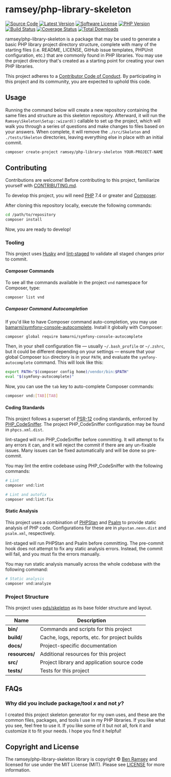 # <!-- NAME_START -->ramsey/php-library-skeleton<!-- NAME_END -->

<!-- BADGES_START -->
[![Source Code][badge-source]][source]
[![Latest Version][badge-release]][packagist]
[![Software License][badge-license]][license]
[![PHP Version][badge-php]][php]
[![Build Status][badge-build]][build]
[![Coverage Status][badge-coverage]][coverage]
[![Total Downloads][badge-downloads]][downloads]

[badge-source]: http://img.shields.io/badge/source-ramsey/php--library--skeleton-blue.svg?style=flat-square
[badge-release]: https://img.shields.io/packagist/v/ramsey/php-library-skeleton.svg?style=flat-square&label=release
[badge-license]: https://img.shields.io/packagist/l/ramsey/php-library-skeleton.svg?style=flat-square
[badge-php]: https://img.shields.io/packagist/php-v/ramsey/php-library-skeleton.svg?style=flat-square
[badge-build]: https://img.shields.io/travis/ramsey/php-library-skeleton/master.svg?style=flat-square
[badge-coverage]: https://img.shields.io/coveralls/github/ramsey/php-library-skeleton/master.svg?style=flat-square
[badge-downloads]: https://img.shields.io/packagist/dt/ramsey/php-library-skeleton.svg?style=flat-square&colorB=mediumvioletred

[source]: https://github.com/ramsey/php-library-skeleton
[packagist]: https://packagist.org/packages/ramsey/php-library-skeleton
[license]: https://github.com/ramsey/php-library-skeleton/blob/master/LICENSE
[php]: https://php.net
[build]: https://travis-ci.org/ramsey/php-library-skeleton
[coverage]: https://coveralls.io/r/ramsey/php-library-skeleton?branch=master
[downloads]: https://packagist.org/packages/ramsey/php-library-skeleton
<!-- BADGES_END -->

<!-- DESC_START -->
ramsey/php-library-skeleton is a package that may be used to generate a basic
PHP library project directory structure, complete with many of the starting
files (i.e. README, LICENSE, GitHub issue templates, PHPUnit configuration,
etc.) that are commonly found in PHP libraries. You may use the project
directory that's created as a starting point for creating your own PHP libraries.
<!-- DESC_END -->

<!-- COC_START -->
This project adheres to a [Contributor Code of Conduct](CODE_OF_CONDUCT.md).
By participating in this project and its community, you are expected to uphold
this code.
<!-- COC_END -->

<!-- USAGE_START -->
## Usage

Running the command below will create a new repository containing the same files
and structure as this skeleton repository. Afterward, it will run the
`Ramsey\Skeleton\Setup::wizard()` callable to set up the project, which will
walk you through a series of questions and make changes to files based on your
answers. When complete, it will remove the `./src/Skeleton` and `./tests/Skeleton`
directories, leaving everything else in place with an initial commit.

``` bash
composer create-project ramsey/php-library-skeleton YOUR-PROJECT-NAME
```
<!-- USAGE_END -->

## Contributing

Contributions are welcome! Before contributing to this project, familiarize
yourself with [CONTRIBUTING.md](CONTRIBUTING.md).

To develop this project, you will need [PHP](https://www.php.net) 7.4 or greater
and [Composer](https://getcomposer.org).

After cloning this repository locally, execute the following commands:

``` bash
cd /path/to/repository
composer install
```

Now, you are ready to develop!

### Tooling

This project uses [Husky](https://github.com/typicode/husky) and
[lint-staged](https://github.com/okonet/lint-staged) to validate all staged
changes prior to commit.

#### Composer Commands

To see all the commands available in the project `vnd` namespace for
Composer, type:

``` bash
composer list vnd
```

##### Composer Command Autocompletion

If you'd like to have Composer command auto-completion, you may use
[bamarni/symfony-console-autocomplete](https://github.com/bamarni/symfony-console-autocomplete).
Install it globally with Composer:

``` bash
composer global require bamarni/symfony-console-autocomplete
```

Then, in your shell configuration file — usually `~/.bash_profile` or `~/.zshrc`,
but it could be different depending on your settings — ensure that your global
Composer `bin` directory is in your `PATH`, and evaluate the
`symfony-autocomplete` command. This will look like this:

``` bash
export PATH="$(composer config home)/vendor/bin:$PATH"
eval "$(symfony-autocomplete)"
```

Now, you can use the `tab` key to auto-complete Composer commands:

``` bash
composer vnd:[TAB][TAB]
```

#### Coding Standards

This project follows a superset of [PSR-12](https://www.php-fig.org/psr/psr-12/)
coding standards, enforced by [PHP_CodeSniffer](https://github.com/squizlabs/PHP_CodeSniffer).
The project PHP_CodeSniffer configuration may be found in `phpcs.xml.dist`.

lint-staged will run PHP_CodeSniffer before committing. It will attempt to fix
any errors it can, and it will reject the commit if there are any un-fixable
issues. Many issues can be fixed automatically and will be done so pre-commit.

You may lint the entire codebase using PHP_CodeSniffer with the following
commands:

``` bash
# Lint
composer vnd:lint

# Lint and autofix
composer vnd:lint:fix
```

#### Static Analysis

This project uses a combination of [PHPStan](https://github.com/phpstan/phpstan)
and [Psalm](https://github.com/vimeo/psalm) to provide static analysis of PHP
code. Configurations for these are in `phpstan.neon.dist` and `psalm.xml`,
respectively.

lint-staged will run PHPStan and Psalm before committing. The pre-commit hook
does not attempt to fix any static analysis errors. Instead, the commit will
fail, and you must fix the errors manually.

You may run static analysis manually across the whole codebase with the
following command:

``` bash
# Static analysis
composer vnd:analyze
```

### Project Structure

This project uses [pds/skeleton](https://github.com/php-pds/skeleton) as its
base folder structure and layout.

| Name              | Description                                    |
| ------------------| ---------------------------------------------- |
| **bin/**          | Commands and scripts for this project          |
| **build/**        | Cache, logs, reports, etc. for project builds  |
| **docs/**         | Project-specific documentation                 |
| **resources/**    | Additional resources for this project          |
| **src/**          | Project library and application source code    |
| **tests/**        | Tests for this project                         |

<!-- FAQ_START -->
## FAQs

### Why did you include package/tool *x* and not *y*?

I created this project skeleton generator for my own uses, and these are the
common files, packages, and tools I use in my PHP libraries. If you like what
you see, feel free to use it. If you like some of it but not all, fork it and
customize it to fit your needs. I hope you find it helpful!
<!-- FAQ_END -->

<!-- COPYRIGHT_START -->
## Copyright and License

The ramsey/php-library-skeleton library is copyright © [Ben Ramsey](https://benramsey.com)
and licensed for use under the MIT License (MIT). Please see [LICENSE](LICENSE)
for more information.
<!-- COPYRIGHT_END -->
